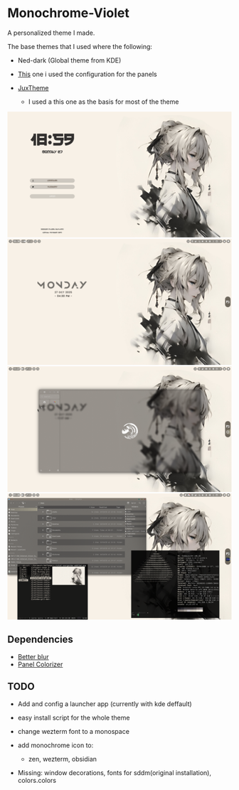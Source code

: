 # Monochrome-Violet

A personalized theme I made.

The base themes that I used where the following:

 - Ned-dark (Global theme from KDE)
 - [This](https://github.com/lvrzrock/Dotfiles) one i used the configuration for the panels
 - [JuxTheme](https://github.com/juxtopposed/Mystical-Blue-Theme)

    - I used a this one as the basis for most of the theme


![alt text](sddm-theme/Previews/Monochrome-Violet.png)
![alt text](look-and-feel/contents/previews/preview.png)
![alt text](images_extra/screenshot_zen2.png)
![alt text](images_extra/screenshot_3windows.png)

## Dependencies

 - [Better blur](https://github.com/taj-ny/kwin-effects-forceblur)
 - [Panel Colorizer](https://store.kde.org/p/2130967)







## TODO

- Add and config a launcher app (currently with kde deffault)
- easy install script for the whole theme 
- change wezterm font to a monospace
- add monochrome icon to:

    - zen, wezterm, obsidian
- Missing: window decorations, fonts for sddm(original installation), colors.colors 
